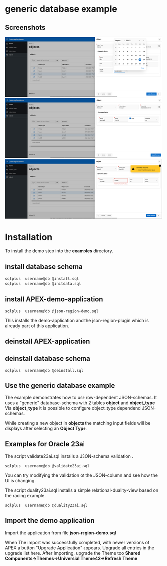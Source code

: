 # generic database example

## Screenshots
![Server](server.png)
![Printer](printer.png)
![Switch](switch.png)


# Installation

To install the demo step into the **examples** directory.


## install database schema

```
sqlplus  username@db @install.sql
sqlplus  username@db @initdata.sql
```

## install APEX-demo-application

```
sqlplus  username@db @json-region-demo.sql
```
This installs the demo-application and the json-region-plugin which is already part of this application.

## deinstall APEX-application

## deinstall database schema

```
sqlplus  username@db @deinstall.sql
```

## Use the generic database example

The example demonstrates how to use row-dependent JSON-schemas.
It uses a "generic" database-schema with 2 tables **object** and **object_type**
Via **object_type** it is possible to configure object_type dependend JSON-schemas.

While creating a new object in **objects** the matching input fields will be displays after selecting an **Object Type**.

## Examples for Oracle 23ai

The script validate23ai.sql installs a JSON-schema validation .

```
sqlplus  username@db @validate23ai.sql
```

You can try modifying the validation of the JSON-column and see how the UI is changing.

The script duality23ai.sql installs a simple relational-duality-view based on the racing example.

```
sqlplus  username@db @duality23ai.sql
```

## Import the demo application

Import the application from file **json-region-demo.sql**

When The import was successfully completed, with newer versions of APEX a button "Upgrade Application" appears. Upgrade all entries in the upgrade list here.
After Importing, upgrade the Theme too **Shared Components->Themes->Universial Theme42->Refresh Theme**